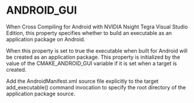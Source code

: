   

# ANDROID_GUI  
When Cross Compiling for Android with NVIDIA Nsight Tegra Visual Studio Edition, this property specifies whether to build an executable as an
application package on Android.  

When this property is set to true the executable when built for Android
will be created as an application package.  This property is initialized
by the value of the CMAKE_ANDROID_GUI variable if it is set
when a target is created.  

Add the AndroidManifest.xml source file explicitly to the
target add_executable() command invocation to specify the
root directory of the application package source.  

